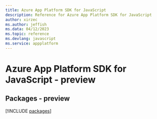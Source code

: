 ```yaml
---
title: Azure App Platform SDK for JavaScript
description: Reference for Azure App Platform SDK for JavaScript
author: xirzec
ms.author: jeffish
ms.data: 04/12/2023
ms.topic: reference
ms.devlang: javascript
ms.service: appplatform
---
```

# Azure App Platform SDK for JavaScript - preview
## Packages - preview
[!INCLUDE [packages](app-platform-index.md)]